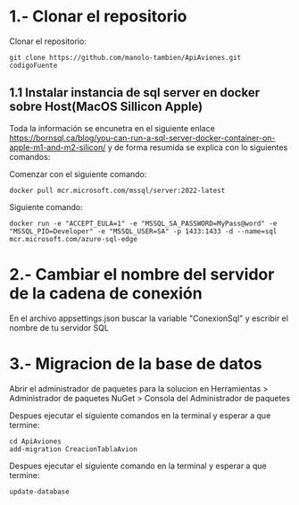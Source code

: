 
# 1.- Clonar el repositorio

Clonar el repositorio:
```
git clone https://github.com/manolo-tambien/ApiAviones.git codigoFuente
```
## 1.1 Instalar instancia de sql server en docker sobre Host(MacOS Sillicon Apple)
Toda la información se encunetra en el siguiente enlace https://bornsql.ca/blog/you-can-run-a-sql-server-docker-container-on-apple-m1-and-m2-silicon/ y de forma resumida se explica con lo siguientes comandos:

Comenzar con el siguiente comando:
```
docker pull mcr.microsoft.com/mssql/server:2022-latest
```
Siguiente comando: 
```
docker run -e "ACCEPT_EULA=1" -e "MSSQL_SA_PASSWORD=MyPass@word" -e "MSSQL_PID=Developer" -e "MSSQL_USER=SA" -p 1433:1433 -d --name=sql mcr.microsoft.com/azure-sql-edge
```

# 2.- Cambiar el nombre del servidor de la cadena de conexión

En el archivo appsettings.json buscar la variable "ConexionSql" y escribir el nombre de tu servidor SQL

# 3.- Migracion de la base de datos

Abrir el administrador de paquetes para la solucion en Herramientas > Administrador de paquetes NuGet > Consola del Administrador de paquetes

 Despues ejecutar el siguiente comandos en la terminal y esperar a que termine:
```
cd ApiAviones
add-migration CreacionTablaAvion    
```
Despues ejecutar el siguiente comando en la terminal y esperar a que termine:
```
update-database
```
